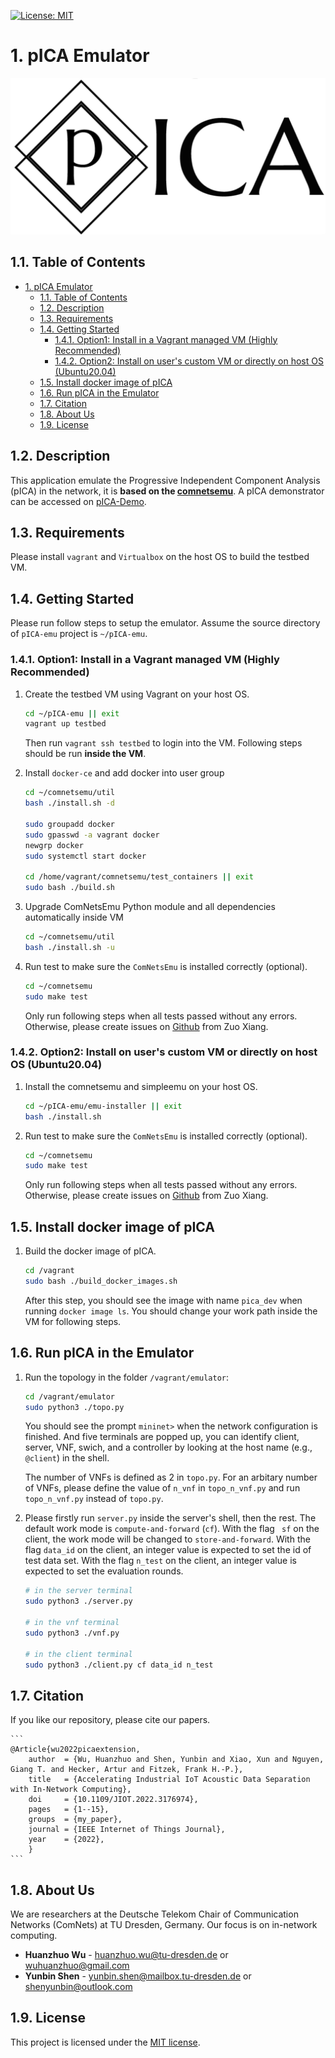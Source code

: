[![License: MIT](https://img.shields.io/badge/License-MIT-yellow.svg)](https://opensource.org/licenses/MIT)

# 1. pICA Emulator
![](image/logo.png)

## 1.1. Table of Contents
- [1. pICA Emulator](#1-pica-emulator)
  - [1.1. Table of Contents](#11-table-of-contents)
  - [1.2. Description](#12-description)
  - [1.3. Requirements](#13-requirements)
  - [1.4. Getting Started](#14-getting-started)
    - [1.4.1. Option1: Install in a Vagrant managed VM (Highly Recommended)](#141-option1-install-in-a-vagrant-managed-vm-highly-recommended)
    - [1.4.2. Option2: Install on user's custom VM or directly on host OS (Ubuntu20.04)](#142-option2-install-on-users-custom-vm-or-directly-on-host-os-ubuntu2004)
  - [1.5. Install docker image of pICA](#15-install-docker-image-of-pica)
  - [1.6. Run pICA in the Emulator](#16-run-pica-in-the-emulator)
  - [1.7. Citation](#17-citation)
  - [1.8. About Us](#18-about-us)
  - [1.9. License](#19-license)


## 1.2. Description

This application emulate the Progressive Independent Component Analysis (pICA) in the network, it is **based on the [comnetsemu](https://git.comnets.net/public-repo/comnetsemu)**.
A pICA demonstrator can be accessed on [pICA-Demo](https://huanzhuo.github.io/pICA-demo/).

## 1.3. Requirements

Please install `vagrant` and `Virtualbox` on the host OS to build the testbed VM.

## 1.4. Getting Started

Please run follow steps to setup the emulator. Assume the source directory of `pICA-emu` project is `~/pICA-emu`.

### 1.4.1. Option1: Install in a Vagrant managed VM (Highly Recommended)

1. Create the testbed VM using Vagrant on your host OS.
    ```bash
    cd ~/pICA-emu || exit
    vagrant up testbed
    ```
    Then run `vagrant ssh testbed` to login into the VM. Following steps should be run **inside the VM**.

2. Install `docker-ce` and add docker into user group
    ```bash
    cd ~/comnetsemu/util
    bash ./install.sh -d

    sudo groupadd docker
    sudo gpasswd -a vagrant docker
    newgrp docker
    sudo systemctl start docker
    
    cd /home/vagrant/comnetsemu/test_containers || exit
    sudo bash ./build.sh
    ```

<!-- 2. 
    ```bash
    sudo apt-get update
    sudo apt-get install  apt-transport-https  ca-certificates curl  software-properties-common
    curl -fsSL  https://download.docker.com/linux/ubuntu/gpg | sudo apt-key add
    sudo add-apt-repository "deb [arch=amd64]  https://download.docker.com/linux/ubuntu bionic stable" 
    sudo apt-get update
    sudo apt-get install docker-ce

    sudo groupadd docker
    sudo gpasswd -a vagrant docker
    newgrp docker

    cd /home/vagrant/comnetsemu/test_containers || exit
    sudo bash ./build.sh
    ``` -->

3. Upgrade ComNetsEmu Python module and all dependencies automatically inside VM
    ```bash
    cd ~/comnetsemu/util
    bash ./install.sh -u
    ```

4. Run test to make sure the `ComNetsEmu` is installed correctly (optional).
    ```bash
    cd ~/comnetsemu
    sudo make test
    ```
    Only run following steps when all tests passed without any errors. Otherwise, please create issues on [Github](https://github.com/stevelorenz/comnetsemu/issues) from Zuo Xiang.

### 1.4.2. Option2: Install on user's custom VM or directly on host OS (Ubuntu20.04)

1. Install the comnetsemu and simpleemu on your host OS.
    ```bash
    cd ~/pICA-emu/emu-installer || exit
    bash ./install.sh
    ```
2. Run test to make sure the `ComNetsEmu` is installed correctly (optional).
    ```bash
    cd ~/comnetsemu
    sudo make test
    ```
    Only run following steps when all tests passed without any errors. Otherwise, please create issues on [Github](https://github.com/stevelorenz/comnetsemu/issues) from Zuo Xiang.

<!-- 2. Install the docker image for pICA.
    ```bash
    cd ~/pICA-emu || exit
    sudo bash ./build_docker_images.sh
    ```

3. Run the topology in the folder ```~/pICA-emu/emulator```:
    ```bash
    cd ~/pICA-emu/emulator
    sudo python3 ./topo.py
    ```
    Then, the next steps are the same as below -->

## 1.5. Install docker image of pICA
1. Build the docker image of pICA.
    ```bash
    cd /vagrant
    sudo bash ./build_docker_images.sh
    ```
    After this step, you should see the image with name ```pica_dev``` when running ```docker image ls```. You should change your work path inside the VM for following steps.

## 1.6. Run pICA in the Emulator
1. Run the topology in the folder ```/vagrant/emulator```:
    ```bash 
    cd /vagrant/emulator
    sudo python3 ./topo.py
    ```
    You should see the prompt `mininet>` when the network configuration is finished.
    And five terminals are popped up, you can identify client, server, VNF, swich, and a controller by looking at the host name (e.g., `@client`) in the shell.

    The number of VNFs is defined as 2 in ```topo.py```. For an arbitary number of VNFs, please define the value of ```n_vnf``` in ```topo_n_vnf.py``` and run ```topo_n_vnf.py``` instead of ```topo.py```.

3. Please firstly run `server.py` inside the server's shell, then the rest. The default work mode is ```compute-and-forward``` (```cf```). With the flag ``` sf``` on the client, the work mode will be changed to ```store-and-forward```. With the flag ```data_id``` on the client, an integer value is expected to set the id of test data set. With the flag ```n_test``` on the client, an integer value is expected to set the evaluation rounds.
    ```bash
    # in the server terminal
    sudo python3 ./server.py

    # in the vnf terminal
    sudo python3 ./vnf.py

    # in the client terminal
    sudo python3 ./client.py cf data_id n_test
    ```


## 1.7. Citation

If you like our repository, please cite our papers.

    ``` 
    @Article{wu2022picaextension,
        author  = {Wu, Huanzhuo and Shen, Yunbin and Xiao, Xun and Nguyen, Giang T. and Hecker, Artur and Fitzek, Frank H.-P.},
        title   = {Accelerating Industrial IoT Acoustic Data Separation with In-Network Computing},
        doi     = {10.1109/JIOT.2022.3176974},
        pages   = {1--15},
        groups  = {my_paper},
        journal = {IEEE Internet of Things Journal},
        year    = {2022},
        }
    ```
    
## 1.8. About Us

We are researchers at the Deutsche Telekom Chair of Communication Networks (ComNets) at TU Dresden, Germany. Our focus is on in-network computing.

* **Huanzhuo Wu** - huanzhuo.wu@tu-dresden.de or wuhuanzhuo@gmail.com
* **Yunbin Shen** - yunbin.shen@mailbox.tu-dresden.de or shenyunbin@outlook.com

## 1.9. License

This project is licensed under the [MIT license](./LICENSE).